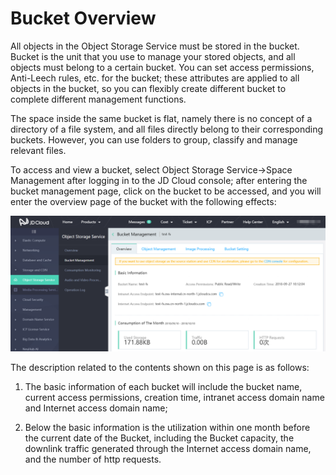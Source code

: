 # Bucket Overview

All objects in the Object Storage Service must be stored in the bucket. Bucket is the unit that you use to manage your stored objects, and all objects must belong to a certain bucket. You can set access permissions, Anti-Leech rules, etc. for the bucket; these attributes are applied to all objects in the bucket, so you can flexibly create different bucket to complete different management functions.

The space inside the same bucket is flat, namely there is no concept of a directory of a file system, and all files directly belong to their corresponding buckets. However, you can use folders to group, classify and manage relevant files.

To access and view a bucket, select Object Storage Service->Space Management after logging in to the JD Cloud console; after entering the bucket management page, click on the bucket to be accessed, and you will enter the overview page of the bucket with the following effects:

![空间概览](../../../../../image/Object-Storage-Service/OSS-026.png)

The description related to the contents shown on this page is as follows:

1. The basic information of each bucket will include the bucket name, current access permissions, creation time, intranet access domain name and Internet access domain name;

2. Below the basic information is the utilization within one month before the current date of the Bucket, including the Bucket capacity, the downlink traffic generated through the Internet access domain name, and the number of http requests.
